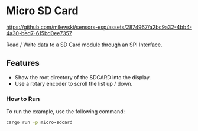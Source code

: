 # Micro SD Card

https://github.com/milewski/sensors-esp/assets/2874967/a2bc9a32-4bb4-4a30-bed7-615bd0ee7357

Read / Write data to a SD Card module through an SPI Interface.

## Features

- Show the root directory of the SDCARD into the display.
- Use a rotary encoder to scroll the list up / down.

### How to Run

To run the example, use the following command:

```bash
cargo run -p micro-sdcard
```
